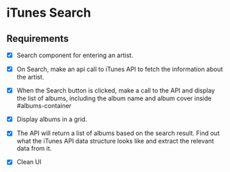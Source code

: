 # iTunes Search

## Requirements

- [x] Search component for entering an artist.

- [x] On Search, make an api call to iTunes API to fetch the information about the artist.

- [x] When the Search button is clicked, make a call to the API and display the list of albums, including the album name and album cover inside #albums-container

- [x] Display albums in a grid.

- [x] The API will return a list of albums based on the search result. Find out what the iTunes API data structure looks like and extract the relevant data from it.

- [x] Clean UI
